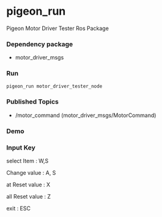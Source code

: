 # pigeon_run

Pigeon Motor Driver Tester Ros Package

### Dependency package

- motor_driver_msgs

### Run

```bash
pigeon_run motor_driver_tester_node
```

### Published Topics

- /motor_command (motor_driver_msgs/MotorCommand)

### Demo


### Input Key

select Item : W,S

Change value : A, S

at Reset value : X

all Reset value : Z

exit : ESC
